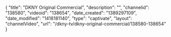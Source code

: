 {
    "title": "DKNY Original Commercial",
    "description": "",
    "channelid": "138580",
    "videoid": "138654",
    "date_created": "1389297109",
    "date_modified": "1418181140",
    "type": "captivate",
    "layout": "channelVideo",
    "url": "\/dkny-tv\/dkny-original-commercial\/138580-138654"
}